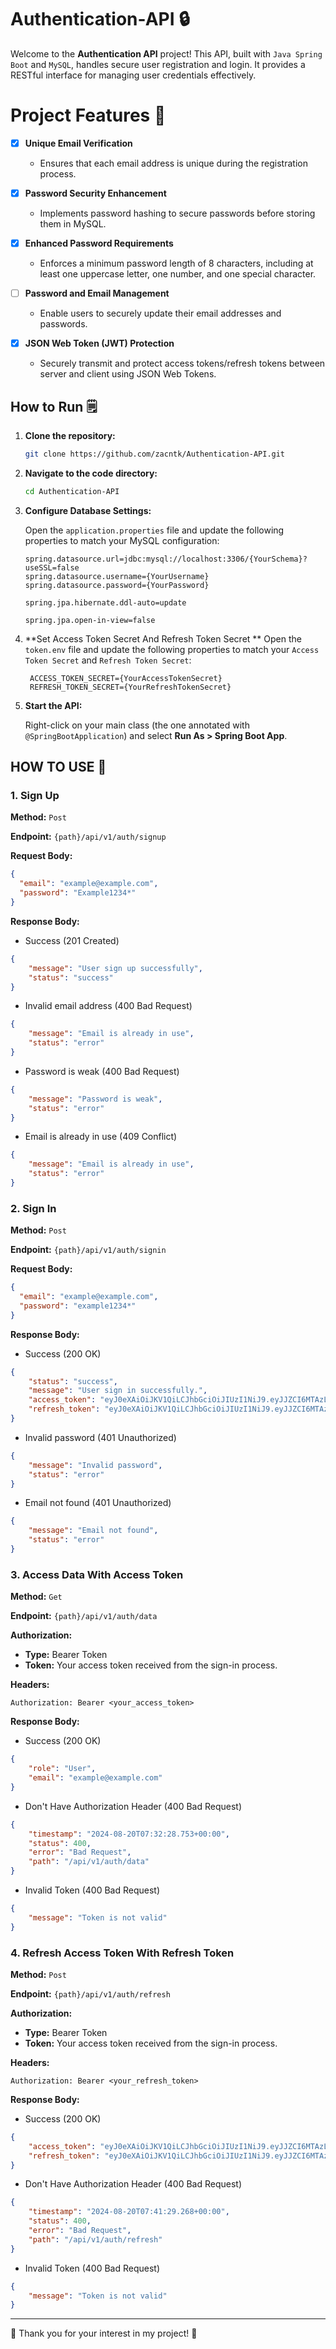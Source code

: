 # Authentication-API 🔒
Welcome to the **Authentication API** project! This API, built with `Java Spring Boot` and `MySQL`, handles secure user registration and login. It provides a RESTful interface for managing user credentials effectively.
<br>

# Project Features 🚀
- [x] **Unique Email Verification**
  - Ensures that each email address is unique during the registration process.

- [x] **Password Security Enhancement**
  - Implements password hashing to secure passwords before storing them in MySQL.

- [x] **Enhanced Password Requirements**
  - Enforces a minimum password length of 8 characters, including at least one uppercase letter, one number, and one special character.

- [ ] **Password and Email Management**
  - Enable users to securely update their email addresses and passwords.

- [x] **JSON Web Token (JWT) Protection**
  - Securely transmit and protect access tokens/refresh tokens between server and client using JSON Web Tokens.


## How to Run 🗒  

1. **Clone the repository:**
    ```bash
    git clone https://github.com/zacntk/Authentication-API.git
    ```

2. **Navigate to the code directory:**
    ```bash
    cd Authentication-API
    ```

3. **Configure Database Settings:**

   Open the `application.properties` file and update the following properties to match your MySQL configuration:
    ```properties
    spring.datasource.url=jdbc:mysql://localhost:3306/{YourSchema}?useSSL=false
    spring.datasource.username={YourUsername}
    spring.datasource.password={YourPassword}

    spring.jpa.hibernate.ddl-auto=update

    spring.jpa.open-in-view=false
    ```
4. **Set Access Token Secret And Refresh Token Secret **
    Open the `token.env` file and update the following properties to match your `Access Token Secret` and `Refresh Token Secret`:
   ```properties
    ACCESS_TOKEN_SECRET={YourAccessTokenSecret}
    REFRESH_TOKEN_SECRET={YourRefreshTokenSecret}
    ```

   
6. **Start the API:**

   Right-click on your main class (the one annotated with `@SpringBootApplication`) and select **Run As > Spring Boot App**.

## HOW TO USE 🔎

### 1. Sign Up
**Method:** `Post`

**Endpoint:** `{path}/api/v1/auth/signup`

**Request Body:**
```json
{
  "email": "example@example.com",
  "password": "Example1234*"
}
```

**Response Body:**
- Success (201 Created)
```json
{
    "message": "User sign up successfully",
    "status": "success"
}
```
- Invalid email address (400 Bad Request)
```json
{
    "message": "Email is already in use",
    "status": "error"
}
```
- Password is weak (400 Bad Request)
```json
{
    "message": "Password is weak",
    "status": "error"
}
```
- Email is already in use (409 Conflict)
```json
{
    "message": "Email is already in use",
    "status": "error"
}
```

### 2. Sign In
**Method:** `Post`

**Endpoint:** `{path}/api/v1/auth/signin`

**Request Body:**
```json
{
  "email": "example@example.com",
  "password": "example1234*"
}
```

**Response Body:**
- Success (200 OK)
```json
{
    "status": "success",
    "message": "User sign in successfully.",
    "access_token": "eyJ0eXAiOiJKV1QiLCJhbGciOiJIUzI1NiJ9.eyJJZCI6MTAzLCJlbWFpbCI6ImV4YW1wbGVAZXhhbXBsZS5jb20iLCJleHAiOjE3MjQxNDE1ODl9.bMpSAv5Ct5YlsCKZY0LVbRvVyPgqe6O_F3_F6r3Zmjg",
    "refresh_token": "eyJ0eXAiOiJKV1QiLCJhbGciOiJIUzI1NiJ9.eyJJZCI6MTAzLCJlbWFpbCI6ImV4YW1wbGVAZXhhbXBsZS5jb20iLCJleHAiOjE3MjQyMjQzODl9.HRdaazw7b4j_hRE8gHuqJGEUi6GkcfVgxD_dKwkojnk"
}
```
- Invalid password (401 Unauthorized)
```json
{
    "message": "Invalid password",
    "status": "error"
}
```

- Email not found (401 Unauthorized)
```json
{
    "message": "Email not found",
    "status": "error"
}
```

### 3. Access Data With Access Token
**Method:** `Get`

**Endpoint:** `{path}/api/v1/auth/data`

**Authorization:**
- **Type:** Bearer Token
- **Token:** Your access token received from the sign-in process.

**Headers:**
```http
Authorization: Bearer <your_access_token>
```

**Response Body:**
- Success (200 OK)
```json
{
    "role": "User",
    "email": "example@example.com"
}
```

- Don't Have Authorization Header (400 Bad Request)
```json
{
    "timestamp": "2024-08-20T07:32:28.753+00:00",
    "status": 400,
    "error": "Bad Request",
    "path": "/api/v1/auth/data"
}
```

- Invalid Token (400 Bad Request)
```json
{
    "message": "Token is not valid"
}
```

### 4. Refresh Access Token With Refresh Token
**Method:** `Post`

**Endpoint:** `{path}/api/v1/auth/refresh`

**Authorization:**
- **Type:** Bearer Token
- **Token:** Your access token received from the sign-in process.

**Headers:**
```http
Authorization: Bearer <your_refresh_token>
```

**Response Body:**
- Success (200 OK)
```json
{
    "access_token": "eyJ0eXAiOiJKV1QiLCJhbGciOiJIUzI1NiJ9.eyJJZCI6MTAzLCJlbWFpbCI6ImV4YW1wbGVAZXhhbXBsZS5jb20iLCJleHAiOjE3MjQxNDMyNjF9.-oqRqksEHtOZl6JbjwS-VFqBTTHKD-INWIhnYzVZY9Q",
    "refresh_token": "eyJ0eXAiOiJKV1QiLCJhbGciOiJIUzI1NiJ9.eyJJZCI6MTAzLCJlbWFpbCI6ImV4YW1wbGVAZXhhbXBsZS5jb20iLCJleHAiOjE3MjQyMjYwNjF9.56XDHYx3e6Rz4Kn7uqxHydXgYpBBiSXMmCq0fq9j1wA"
}
```

- Don't Have Authorization Header (400 Bad Request)
```json
{
    "timestamp": "2024-08-20T07:41:29.268+00:00",
    "status": 400,
    "error": "Bad Request",
    "path": "/api/v1/auth/refresh"
}
```

- Invalid Token (400 Bad Request)
```json
{
    "message": "Token is not valid"
}
```

---

🙌 Thank you for your interest in my project! 🙌
#
